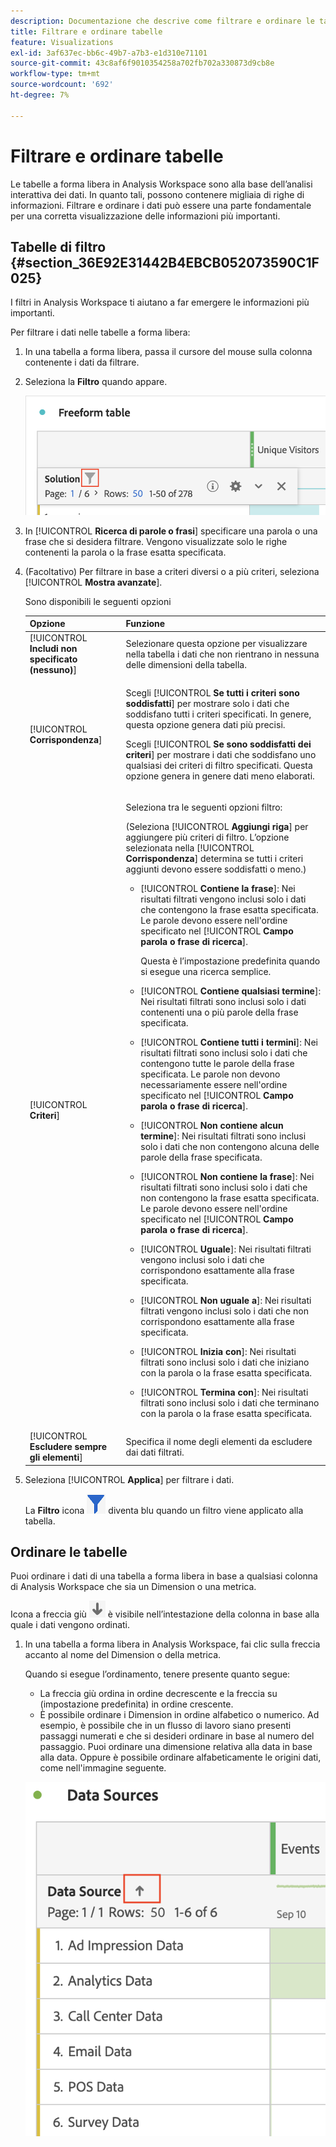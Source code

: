```yaml
---
description: Documentazione che descrive come filtrare e ordinare le tabelle in Analysis Workspace.
title: Filtrare e ordinare tabelle
feature: Visualizations
exl-id: 3af637ec-bb6c-49b7-a7b3-e1d310e71101
source-git-commit: 43c8af6f9010354258a702fb702a330873d9cb8e
workflow-type: tm+mt
source-wordcount: '692'
ht-degree: 7%

---
```


# Filtrare e ordinare tabelle

Le tabelle a forma libera in Analysis Workspace sono alla base dell’analisi interattiva dei dati. In quanto tali, possono contenere migliaia di righe di informazioni. Filtrare e ordinare i dati può essere una parte fondamentale per una corretta visualizzazione delle informazioni più importanti.

<!--The following video covers filter and sort options in Analysis Workspace, in addition to pagination options:

>[!VIDEO](https://video.tv.adobe.com/v/23968)-->

## Tabelle di filtro {#section_36E92E31442B4EBCB052073590C1F025}

I filtri in Analysis Workspace ti aiutano a far emergere le informazioni più importanti.

Per filtrare i dati nelle tabelle a forma libera:

1. In una tabella a forma libera, passa il cursore del mouse sulla colonna contenente i dati da filtrare. <!--only some types of columns show the filter... Which? Just Dimensions?-->

1. Seleziona la **Filtro** quando appare.

   ![Icona del filtro in una tabella](assets/table-filter-icon.png)

1. In [!UICONTROL **Ricerca di parole o frasi**] specificare una parola o una frase che si desidera filtrare. Vengono visualizzate solo le righe contenenti la parola o la frase esatta specificata.

1. (Facoltativo) Per filtrare in base a criteri diversi o a più criteri, seleziona [!UICONTROL **Mostra avanzate**].

   Sono disponibili le seguenti opzioni

   | Opzione | Funzione |
   |---------|----------|
   | [!UICONTROL **Includi non specificato (nessuno)**] | Selezionare questa opzione per visualizzare nella tabella i dati che non rientrano in nessuna delle dimensioni della tabella. <!--what is this?--> |
   | [!UICONTROL **Corrispondenza**] | <p>Scegli [!UICONTROL **Se tutti i criteri sono soddisfatti**] per mostrare solo i dati che soddisfano tutti i criteri specificati. In genere, questa opzione genera dati più precisi.</p> <p>Scegli [!UICONTROL **Se sono soddisfatti dei criteri**] per mostrare i dati che soddisfano uno qualsiasi dei criteri di filtro specificati. Questa opzione genera in genere dati meno elaborati.</p> |
   | [!UICONTROL **Criteri**] | <p>Seleziona tra le seguenti opzioni filtro:</p><p>(Seleziona [!UICONTROL **Aggiungi riga**] per aggiungere più criteri di filtro. L’opzione selezionata nella [!UICONTROL **Corrispondenza**] determina se tutti i criteri aggiunti devono essere soddisfatti o meno.)</p><ul><li><p>[!UICONTROL **Contiene la frase**]: Nei risultati filtrati vengono inclusi solo i dati che contengono la frase esatta specificata. Le parole devono essere nell&#39;ordine specificato nel [!UICONTROL **Campo parola o frase di ricerca**].<p>Questa è l’impostazione predefinita quando si esegue una ricerca semplice.</p></p></li><li><p>[!UICONTROL **Contiene qualsiasi termine**]: Nei risultati filtrati sono inclusi solo i dati contenenti una o più parole della frase specificata. </p></li><li><p>[!UICONTROL **Contiene tutti i termini**]: Nei risultati filtrati sono inclusi solo i dati che contengono tutte le parole della frase specificata. Le parole non devono necessariamente essere nell&#39;ordine specificato nel [!UICONTROL **Campo parola o frase di ricerca**].</p></li><li><p>[!UICONTROL **Non contiene alcun termine**]: Nei risultati filtrati sono inclusi solo i dati che non contengono alcuna delle parole della frase specificata. </p></li><li><p>[!UICONTROL **Non contiene la frase**]: Nei risultati filtrati sono inclusi solo i dati che non contengono la frase esatta specificata. Le parole devono essere nell&#39;ordine specificato nel [!UICONTROL **Campo parola o frase di ricerca**].</p></li><li><p>[!UICONTROL **Uguale**]: Nei risultati filtrati vengono inclusi solo i dati che corrispondono esattamente alla frase specificata. </p></li><li><p>[!UICONTROL **Non uguale a**]: Nei risultati filtrati vengono inclusi solo i dati che non corrispondono esattamente alla frase specificata. </p></li><li><p>[!UICONTROL **Inizia con**]: Nei risultati filtrati sono inclusi solo i dati che iniziano con la parola o la frase esatta specificata. </p></li><li><p>[!UICONTROL **Termina con**]: Nei risultati filtrati sono inclusi solo i dati che terminano con la parola o la frase esatta specificata. </p></li></ul> |
   | [!UICONTROL **Escludere sempre gli elementi**] | Specifica il nome degli elementi da escludere dai dati filtrati. |

1. Seleziona [!UICONTROL **Applica**] per filtrare i dati.

   La **Filtro** icona ![Tabella filtrata icona filtro blu](assets/table-filter-blue-icon.png) diventa blu quando un filtro viene applicato alla tabella.

## Ordinare le tabelle

Puoi ordinare i dati di una tabella a forma libera in base a qualsiasi colonna di Analysis Workspace che sia un Dimension o una metrica.

Icona a freccia giù ![Icona a freccia in giù, colonna della tabella ordinata](assets/table-sort-arrow-icon.png) è visibile nell’intestazione della colonna in base alla quale i dati vengono ordinati.

1. In una tabella a forma libera in Analysis Workspace, fai clic sulla freccia accanto al nome del Dimension o della metrica.

   Quando si esegue l’ordinamento, tenere presente quanto segue:

   * La freccia giù ordina in ordine decrescente e la freccia su (impostazione predefinita) in ordine crescente.
   * È possibile ordinare i Dimension in ordine alfabetico o numerico. Ad esempio, è possibile che in un flusso di lavoro siano presenti passaggi numerati e che si desideri ordinare in base al numero del passaggio. Puoi ordinare una dimensione relativa alla data in base alla data. Oppure è possibile ordinare alfabeticamente le origini dati, come nell&#39;immagine seguente.

   ![](assets/sort-dimensions.png)


